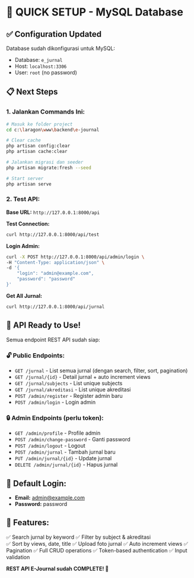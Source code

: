 # 🚀 QUICK SETUP - MySQL Database

## ✅ Configuration Updated

Database sudah dikonfigurasi untuk MySQL:
- Database: `e_jurnal` 
- Host: `localhost:3306`
- User: `root` (no password)

## 📋 Next Steps

### 1. Jalankan Commands Ini:

```bash
# Masuk ke folder project
cd c:\laragon\www\backend\e-journal

# Clear cache
php artisan config:clear
php artisan cache:clear

# Jalankan migrasi dan seeder
php artisan migrate:fresh --seed

# Start server
php artisan serve
```

### 2. Test API:

**Base URL:** `http://127.0.0.1:8000/api`

**Test Connection:**
```bash
curl http://127.0.0.1:8000/api/test
```

**Login Admin:**
```bash
curl -X POST http://127.0.0.1:8000/api/admin/login \
-H "Content-Type: application/json" \
-d '{
    "login": "admin@example.com",
    "password": "password"
}'
```

**Get All Jurnal:**
```bash
curl http://127.0.0.1:8000/api/jurnal
```

## 🎯 API Ready to Use!

Semua endpoint REST API sudah siap:

### 🔓 Public Endpoints:
- `GET /jurnal` - List semua jurnal (dengan search, filter, sort, pagination)
- `GET /jurnal/{id}` - Detail jurnal + auto increment views
- `GET /jurnal/subjects` - List unique subjects
- `GET /jurnal/akreditasi` - List unique akreditasi
- `POST /admin/register` - Register admin baru
- `POST /admin/login` - Login admin

### 🔒 Admin Endpoints (perlu token):
- `GET /admin/profile` - Profile admin
- `POST /admin/change-password` - Ganti password
- `POST /admin/logout` - Logout
- `POST /admin/jurnal` - Tambah jurnal baru
- `PUT /admin/jurnal/{id}` - Update jurnal
- `DELETE /admin/jurnal/{id}` - Hapus jurnal

## 🔑 Default Login:
- **Email:** admin@example.com
- **Password:** password

## 📱 Features:
✅ Search jurnal by keyword
✅ Filter by subject & akreditasi  
✅ Sort by views, date, title
✅ Upload foto jurnal
✅ Auto increment views
✅ Pagination
✅ Full CRUD operations
✅ Token-based authentication
✅ Input validation

**REST API E-Journal sudah COMPLETE! 🎉**
